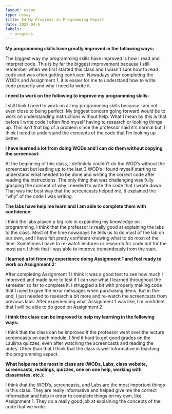 ```yaml
---
layout: essay
type: essay
title: E4 My Progress in Programming Report
date: 2022-04-5
labels:
  - progress
---
```


<b>My programming skills have greatly improved in the following ways: </b>
	<p>The biggest way my programming skills have improved is how I read and interpret code. This is by far the biggest improvement because I still remember when we first started this class and I wasn’t sure how to read code and was often getting confused. Nowadays after completing the WOD’s and Assignment 1, it is easier for me to understand how to write code properly and why I need to write it.</p>
<b>I need to work on the following to improve my programming skills:</b>
	<p>I still think I need to work on all my programming skills because I am not even close to being perfect. My biggest concern going forward would be to work on understanding instructions without help. What I mean by this is that before I write code I often find myself having to research or looking things up. This isn’t that big of a problem since the professor said it's normal but, I think I need to understand the concepts of the code that I’m looking up better.</p>
<b>I have learned a lot from doing WODs and I can do them without copying the screencast:</b>
	<p>At the beginning of this class, I definitely couldn’t do the WOD’s without the screencast but leading up to the last 3 WOD’s I found myself starting to understand what needed to be done and writing the correct code after reading the instructions. The only thing that was challenging was fully grasping the concept of why I needed to write the code that I wrote down. That was the best way that the screencasts helped me, it explained the “why” of the code I was writing.</p>
<b>The labs have help me learn and I am able to complete them with confidence:</b>
	<p>I think the labs played a big role in expanding my knowledge on programming. I think that the professor is really good at explaining the labs to the class. Most of the time nowadays he tells us to do most of the lab on our own, and I have felt pretty confident knowing what to do most of the time. Sometimes I have to re-watch lectures or research for code but for the most part I think that I was able to improve tremendously from the start.</p>
<b>I learned a lot from my experience doing Assignment 1 and feel ready to work on Assignment 2:</b>
	<p>After completing Assignment 1 I think it was a good test to see how much I improved and made sure to test if I can use what I learned throughout the semester so far to complete it. I struggled a bit with properly making code that I used to give the error messages when purchasing items. But in the end, I just needed to research a bit more and re-watch the screencasts from previous labs. After experiencing what Assignment 1 was like, I’m confident that I will be able to do good on Assignment 2.</p>
<b>I think the class can be improved to help my learning in the following ways:</b>
	<p>I think that the class can be improved if the professor went over the lecture screencasts on each module. I find it hard to get good grades on the Laulima quizzes, even after watching the screencasts and reading the notes. Other than that I think that the class is well informative in teaching the programming aspect.</p>
<b>What helps me the most in class are (WODs, Labs, class website, screencasts, readings, quizzes, one on one help, working with classmates, etc.):</b>
	<p>I think that the WOD’s, screencasts, and Labs are the most important things in this class. They are really informative and helped give me the correct information and help in order to complete things on my own, like Assignment 1. They do a really good job at explaining the concepts of the code that we write.</p>

